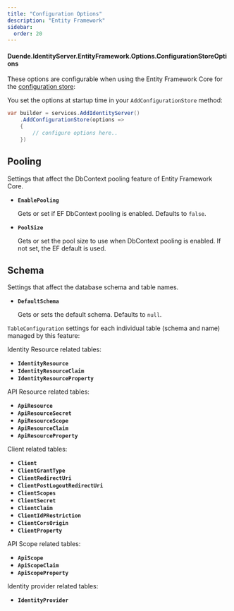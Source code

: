 ```yaml
---
title: "Configuration Options"
description: "Entity Framework"
sidebar:
  order: 20
---
```


#### Duende.IdentityServer.EntityFramework.Options.ConfigurationStoreOptions

These options are configurable when using the Entity Framework Core for
the [configuration store](../data/configuration):

You set the options at startup time in your `AddConfigurationStore` method:

```cs
var builder = services.AddIdentityServer()
    .AddConfigurationStore(options =>
    {
        // configure options here..
    })
```

## Pooling

Settings that affect the DbContext pooling feature of Entity Framework Core.

* **`EnablePooling`**

  Gets or set if EF DbContext pooling is enabled. Defaults to `false`.


* **`PoolSize`**

  Gets or set the pool size to use when DbContext pooling is enabled. If not set, the EF default is used.

## Schema

Settings that affect the database schema and table names.

* **`DefaultSchema`**

  Gets or sets the default schema. Defaults to `null`.

`TableConfiguration` settings for each individual table (schema and name) managed by this feature:

Identity Resource related tables:

* **`IdentityResource`**
* **`IdentityResourceClaim`**
* **`IdentityResourceProperty`**

API Resource related tables:

* **`ApiResource`**
* **`ApiResourceSecret`**
* **`ApiResourceScope`**
* **`ApiResourceClaim`**
* **`ApiResourceProperty`**

Client related tables:

* **`Client`**
* **`ClientGrantType`**
* **`ClientRedirectUri`**
* **`ClientPostLogoutRedirectUri`**
* **`ClientScopes`**
* **`ClientSecret`**
* **`ClientClaim`**
* **`ClientIdPRestriction`**
* **`ClientCorsOrigin`**
* **`ClientProperty`**

API Scope related tables:

* **`ApiScope`**
* **`ApiScopeClaim`**
* **`ApiScopeProperty`**

Identity provider related tables:

* **`IdentityProvider`**

